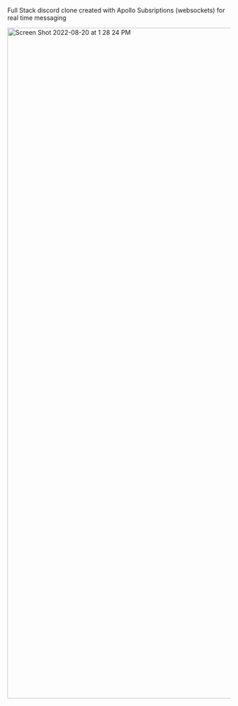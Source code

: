 Full Stack discord clone created with Apollo Subsriptions (websockets) for real time messaging 

<img width="1511" alt="Screen Shot 2022-08-20 at 1 28 24 PM" src="https://user-images.githubusercontent.com/69368392/185764972-f4ed74d8-beb4-4270-805e-ea60ac223250.png">
